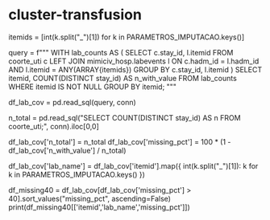 # cluster-transfusion
itemids = [int(k.split("_")[1]) for k in PARAMETROS_IMPUTACAO.keys()]

query = f"""
WITH lab_counts AS (
    SELECT
        c.stay_id,
        l.itemid
    FROM coorte_uti c
    LEFT JOIN mimiciv_hosp.labevents l
           ON c.hadm_id = l.hadm_id
          AND l.itemid = ANY(ARRAY{itemids})
    GROUP BY c.stay_id, l.itemid
)
SELECT
    itemid,
    COUNT(DISTINCT stay_id) AS n_with_value
FROM lab_counts
WHERE itemid IS NOT NULL
GROUP BY itemid;
"""

df_lab_cov = pd.read_sql(query, conn)

n_total = pd.read_sql("SELECT COUNT(DISTINCT stay_id) AS n FROM coorte_uti;", conn).iloc[0,0]

df_lab_cov['n_total'] = n_total
df_lab_cov['missing_pct'] = 100 * (1 - df_lab_cov['n_with_value'] / n_total)

df_lab_cov['lab_name'] = df_lab_cov['itemid'].map({
    int(k.split("_")[1]): k for k in PARAMETROS_IMPUTACAO.keys()
})

df_missing40 = df_lab_cov[df_lab_cov['missing_pct'] > 40].sort_values("missing_pct", ascending=False)
print(df_missing40[['itemid','lab_name','missing_pct']])

